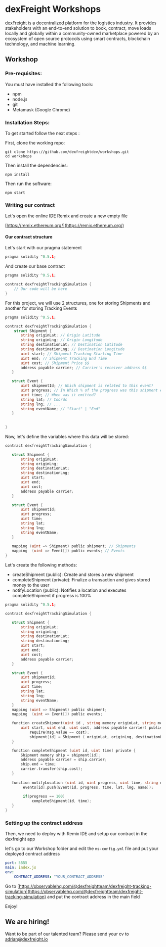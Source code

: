 
# dexFreight Workshops

[dexFreight](https://www.dexfreight.io/) is a decentralized platform for the logistics industry. It provides stakeholders with an end-to-end solution to book, contract, move loads locally and globally within a community-owned marketplace powered by an ecosystem of open source protocols using smart contracts, blockchain technology, and machine learning.

## Workshop

### Pre-requisites:
You must have installed the following tools:

 - npm
 - node.js
 - git
 - Metamask (Google Chrome)

### Installation Steps:

To get started follow the next steps :

First, clone the working repo:
```batch
git clone https://github.com/dexfreightdev/workshops.git
cd workshops
```
Then install the dependencies:
```batch
npm install
```
Then run the software:
```batch
npm start
```

### Writing our contract

Let's open the online IDE Remix and create a new empty file

[https://remix.ethereum.org/](https://remix.ethereum.org/)

#### Our contract structure
Let's start with our pragma statement

```c++
pragma solidity ^0.5.1;
```
And create our base contract
```c++
pragma solidity ^0.5.1;

contract dexfreightTrackingSimulation {
	// Our code will be here
}
```

For this project, we will use 2 structures, one for storing Shipments and another for storing Tracking Events

```go
pragma solidity ^0.5.1;

contract dexfreightTrackingSimulation {
	struct Shipment {
       string originLat; // Origin Latitude
       string originLng; // Origin Longitude
       string destinationLat; // Destination Latitude
       string destinationLng; // Destination Longitude
       uint start; // Shipment Tracking Starting Time
       uint end; // Shipment Tracking End Time
       uint cost; // Shipment Price $$
       address payable carrier; // Carrier's receiver address $$
   }

   struct Event {
       uint shipmentId; // Which shipment is related to this event?
       uint progress; // In Which % of the progress was this shipment emitted
       uint time; // When was it emitted?
       string lat; // Coords
       string lng; // ...
       string eventName; // "Start" | "End"
   }
	
	
}
```

Now, let's define the variables where this data will be stored:
```go
contract dexfreightTrackingSimulation {

   struct Shipment {
       string originLat;
       string originLng;
       string destinationLat;
       string destinationLng;
       uint start;
       uint end;
       uint cost;
       address payable carrier;
   }

   struct Event {
       uint shipmentId;
       uint progress;
       uint time;
       string lat;
       string lng;
       string eventName;
   }
   
   mapping (uint => Shipment) public shipment; // Shipments
   mapping  (uint => Event[]) public events; // Events
}
```

Let's create the following methods:

 - createShipment (public): Create and stores a new shipment
 - completeShipment (private): Finalize a transaction and gives stored money to the user
 - notifyLocation (public):  Notifies a location and executes completeShipment if progress is 100%

```go
pragma solidity ^0.5.1;

contract dexfreightTrackingSimulation {

   struct Shipment {
       string originLat;
       string originLng;
       string destinationLat;
       string destinationLng;
       uint start;
       uint end;
       uint cost;
       address payable carrier;
   }

   struct Event {
       uint shipmentId;
       uint progress;
       uint time;
       string lat;
       string lng;
       string eventName;
   }
   mapping (uint => Shipment) public shipment;
   mapping  (uint => Event[]) public events;

   function createShipment(uint id , string memory originLat, string memory originLng,  string memory destinationLat, string memory destinationLng,
       uint start, uint end, uint cost, address payable carrier) public payable{
           require(msg.value == cost);
           shipment[id] = Shipment ( originLat, originLng, destinationLat, destinationLng, start,end,cost, carrier);
   }

   function completeShipment (uint id, uint time) private {
       Shipment memory ship = shipment[id];
       address payable carrier = ship.carrier;
       ship.end = time;
       carrier.transfer(ship.cost);
   }
   
   function notifyLocation (uint id, uint progress, uint time, string memory name, string memory lat, string memory lng) public {
        events[id].push(Event(id, progress, time, lat, lng, name));
        
        if(progress == 100)
            completeShipment(id, time);
   }
}
```
 
### Setting up the contract address

Then, we need to deploy with Remix IDE and setup our contract in the dexfreight app

let's go to our Workshop folder and edit the `ms-config.yml` file and put your deployed contract address

```yml
port: 5555
main: index.js
env:
	CONTRACT_ADDRESS: "YOUR_CONTRACT_ADDRESS"
```

Go to [https://observablehq.com/@dexfreightteam/dexfreight-tracking-simulation](https://observablehq.com/@dexfreightteam/dexfreight-tracking-simulation) and put the contract address in the main field

Enjoy!

## We are hiring!

  
  

Want to be part of our talented team? Please send your cv to adrian@dexfreight.io